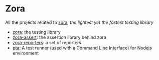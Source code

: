 # Zora

All the projects related to [zora](./zora), _the lightest yet the fastest testing library_

* [zora](./zora): the testing library
* [zora-assert](./assert): the assertion library behind zora
* [zora-reporters](./reporters): a set of reporters
* [pta](./pta): A test runner (used with a Command Line Interface) for Nodejs environment

